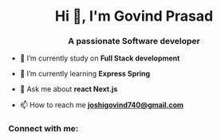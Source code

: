 <h1 align="center">Hi 👋, I'm Govind Prasad</h1>
<h3 align="center">A passionate Software developer </h3>

- 🔭 I’m currently study on **Full Stack development**

- 🌱 I’m currently learning **Express Spring**

- 💬 Ask me about **react Next.js**

- 📫 How to reach me **joshigovind740@gmail.com**

<h3 align="left">Connect with me:</h3>
<p align="left">



